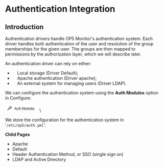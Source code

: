 # Authentication Integration

## Introduction

Authentication drivers handle OP5 Monitor's authentication system. Each driver handles both authentication of the user and resolution of the group memberships for the given user. The groups are then mapped to permissions by the authorization layer, which we will describe later.

An authentication driver can rely on either:

-     Local storage (Driver Default);
-     Apache authentication (Driver apache);
-     An external system for managing users (Driver LDAP).

We can configure the authentication system using the **Auth Modules** option in Configure:

![](images/16482389/16679133.png) \


We store the configuration for the authentication system in '`/etc/op5/auth.yml`*'.*

**Child Pages**

- Apache
- Default
- Header Authentication Method, or SSO (single sign on)
- LDAP and Active Directory
